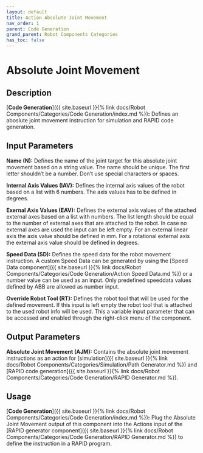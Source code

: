 ```yaml
---
layout: default
title: Action Absolute Joint Movement
nav_order: 1
parent: Code Generation
grand_parent: Robot Components Categories
has_toc: false
---
```


# **Absolute Joint Movement**

## **Description**

[**Code Generation**]({{ site.baseurl }}{% link docs/Robot Components/Categories/Code Generation/index.md %})**:** Defines an aboslute joint movement instruction for simulation and RAPID code generation.

## **Input Parameters**

**Name (N):** Defines the name of the joint target for this absolute joint movement based on a string value. The name should be unique. The first letter shouldn’t be a number. Don’t use special characters or spaces.

**Internal Axis Values (IAV):** Defines the internal axis values of the robot based on a list with 6 numbers. The axis values has to be defined in degrees. 

**Exernal Axis Values (EAV):** Defines the external axis values of the attached external axes based on a list with numbers. The list length should be equal to the number of external axes that are attached to the robot. In case no external axes are used the input can be left empty. For an external linear axis the axis value should be defined in mm. For a rotational external axis the external axis value should be defined in degrees. 

**Speed Data (SD):** Defines the speed data for the robot movement instruction. A custom Speed Data can be generated by using the [Speed Data component]({{ site.baseurl }}{% link docs/Robot Components/Categories/Code Generation/Action Speed Data.md %}) or a number value can be used as an input. Only predefined speeddata values defined by ABB are allowed as number input. 

**Override Robot Tool (RT):** Defines the robot tool that will be used for the defined movement. If this input is left empty the robot tool that is attached to the used robot info will be used. This a variable input parameter that can be accessed and enabled through the right-click menu of the component. 

## **Output Parameters**

**Absolute Joint Movement (AJM):** Contains the absolute joint movement instructions as an action for [simulation]({{ site.baseurl }}{% link docs/Robot Components/Categories/Simulation/Path Generator.md %}) and [RAPID code generation]({{ site.baseurl }}{% link docs/Robot Components/Categories/Code Generation/RAPID Generator.md %}).

## **Usage**

[**Code Generation**]({{ site.baseurl }}{% link docs/Robot Components/Categories/Code Generation/index.md %})**:** Plug the Absolute Joint Movement output of this component into the Actions input of the [RAPID generator component]({{ site.baseurl }}{% link docs/Robot Components/Categories/Code Generation/RAPID Generator.md %}) to define the instruction in a RAPID program.